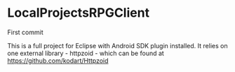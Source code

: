 LocalProjectsRPGClient
======================

First commit

This is a full project for Eclipse with Android SDK plugin installed. It relies on one external library - httpzoid -
which can be found at https://github.com/kodart/Httpzoid
